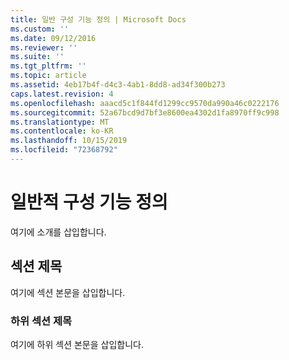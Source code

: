 ```yaml
---
title: 일반 구성 기능 정의 | Microsoft Docs
ms.custom: ''
ms.date: 09/12/2016
ms.reviewer: ''
ms.suite: ''
ms.tgt_pltfrm: ''
ms.topic: article
ms.assetid: 4eb17b4f-d4c3-4ab1-8dd8-ad34f300b273
caps.latest.revision: 4
ms.openlocfilehash: aaacd5c1f844fd1299cc9570da990a46c0222176
ms.sourcegitcommit: 52a67bcd9d7bf3e8600ea4302d1fa8970ff9c998
ms.translationtype: MT
ms.contentlocale: ko-KR
ms.lasthandoff: 10/15/2019
ms.locfileid: "72368792"
---
```

# <a name="defining-common-configuration-features"></a>일반적 구성 기능 정의

여기에 소개를 삽입합니다.

## <a name="section-heading"></a>섹션 제목

여기에 섹션 본문을 삽입합니다.

### <a name="subsection-heading"></a>하위 섹션 제목

여기에 하위 섹션 본문을 삽입합니다.
